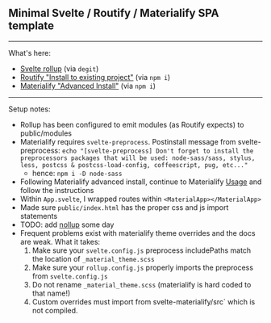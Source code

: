 ## Minimal Svelte / Routify / Materialify SPA template

----

What's here:

- [Svelte rollup](https://github.com/sveltejs/template) (via `degit`)
- [Routify "Install to existing project"](https://routify.dev/guide/installation/install-to-existing-project) (via `npm i`)
- [Materialify "Advanced Install"](https://svelte-materialify.vercel.app/getting-started/installation/) (via `npm i`)

----

Setup notes:

- Rollup has been configured to emit modules (as Routify expects) to public/modules
- Materialify requires `svelte-preprocess`. Postinstall message from svelte-preprocess: `echo "[svelte-preprocess] Don't forget to install the preprocessors packages that will be used: node-sass/sass, stylus, less, postcss & postcss-load-config, coffeescript, pug, etc..."`
  - hence: `npm i -D node-sass`
- Following Materialify advanced install, continue to Materialify [Usage](https://svelte-materialify.vercel.app/getting-started/usage/) and follow the instructions
- Within `App.svelte`, I wrapped routes within `<MaterialApp></MaterialApp>`
- Made sure `public/index.html` has the proper css and js import statements
- TODO: add [nollup](https://github.com/PepsRyuu/nollup) some day
- Frequent problems exist with materialify theme overrides and the docs are weak. What it takes:
  1. Make sure your `svelte.config.js` preprocess includePaths match the location of `_material_theme.scss`
  1. Make sure your `rollup.config.js` properly imports the preprocess from `svelte.config.js`
  1. Do not rename `_material_theme.scss` (materialify is hard coded to that name!)
  1. Custom overrides must import from  svelte-materialify/src` which is not compiled.
